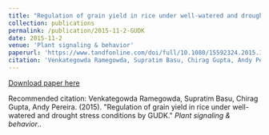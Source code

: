 ```yaml
---
title: "Regulation of grain yield in rice under well-watered and drought stress conditions by GUDK"
collection: publications
permalink: /publication/2015-11-2-GUDK
date: 2015-11-2
venue: 'Plant signaling & behavior'
paperurl: 'https://www.tandfonline.com/doi/full/10.1080/15592324.2015.1034421'
citation: 'Venkategowda Ramegowda, Supratim Basu, Chirag Gupta, Andy Pereira. (2015). &quot;Regulation of grain yield in rice under well-watered and drought stress conditions by GUDK.&quot; <i>Plant signaling & behavior.</i>.'
---
```


[Download paper here](https://www.biorxiv.org/content/10.1101/165894v2.full.pdf)

Recommended citation: Venkategowda Ramegowda, Supratim Basu, Chirag Gupta, Andy Pereira. (2015). &quot;Regulation of grain yield in rice under well-watered and drought stress conditions by GUDK.&quot; <i>Plant signaling & behavior</i>..
